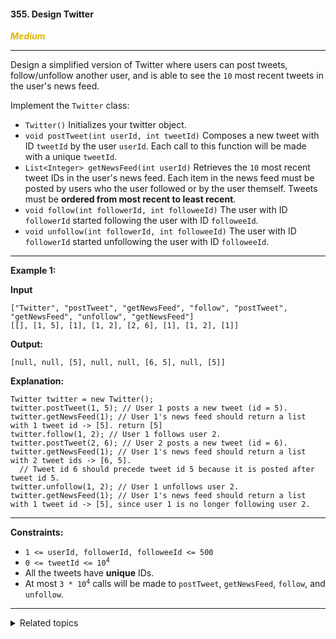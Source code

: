 #### 355. Design Twitter

<span style="color:#deb800">***Medium***</span>
___

Design a simplified version of Twitter where users can post tweets, follow/unfollow another user, and is able to see the `10` most recent tweets in the user's news feed.

Implement the `Twitter` class:

*   `Twitter()` Initializes your twitter object.
*   `void postTweet(int userId, int tweetId)` Composes a new tweet with ID `tweetId` by the user `userId`. Each call to this function will be made with a unique `tweetId`.
*   `List<Integer> getNewsFeed(int userId)` Retrieves the `10` most recent tweet IDs in the user's news feed. Each item in the news feed must be posted by users who the user followed or by the user themself. Tweets must be **ordered from most recent to least recent**.
*   `void follow(int followerId, int followeeId)` The user with ID `followerId` started following the user with ID `followeeId`.
*   `void unfollow(int followerId, int followeeId)` The user with ID `followerId` started unfollowing the user with ID `followeeId`.
___

**Example 1:**

**Input**

    ["Twitter", "postTweet", "getNewsFeed", "follow", "postTweet", "getNewsFeed", "unfollow", "getNewsFeed"]
    [[], [1, 5], [1], [1, 2], [2, 6], [1], [1, 2], [1]]

**Output:**

    [null, null, [5], null, null, [6, 5], null, [5]]

**Explanation:**

    Twitter twitter = new Twitter();
    twitter.postTweet(1, 5); // User 1 posts a new tweet (id = 5).
    twitter.getNewsFeed(1); // User 1's news feed should return a list with 1 tweet id -> [5]. return [5]
    twitter.follow(1, 2); // User 1 follows user 2.
    twitter.postTweet(2, 6); // User 2 posts a new tweet (id = 6).
    twitter.getNewsFeed(1); // User 1's news feed should return a list with 2 tweet ids -> [6, 5].
      // Tweet id 6 should precede tweet id 5 because it is posted after tweet id 5.
    twitter.unfollow(1, 2); // User 1 unfollows user 2.
    twitter.getNewsFeed(1); // User 1's news feed should return a list with 1 tweet id -> [5], since user 1 is no longer following user 2. 
___

**Constraints:**

*   `1 <= userId, followerId, followeeId <= 500`
*   <code>0 <= tweetId <= 10<sup>4</sup></code>
*   All the tweets have **unique** IDs.
*   At most <code>3 * 10<sup>4</sup></code> calls will be made to `postTweet`, `getNewsFeed`, `follow`, and `unfollow`.
___

<details><summary>Related topics</summary>

[#Hash Table](https://leetcode.com/tag/hash-table/)
[Linked List](https://leetcode.com/tag/linked-list/)
[#Design](https://leetcode.com/tag/design/)
[#Heap (Priority Queue)](https://leetcode.com/tag/heap-priority-queue/)

</details>